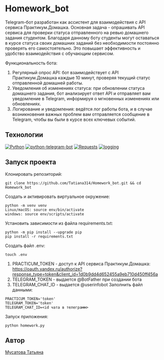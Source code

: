 # Homework_bot

Telegram-бот разработан как ассистент для взаимодействия с API сервиса Практикум.Домашка. Основная задача - опрашивать API сервиса для проверки статуса отправленного на ревью домашнего задания студентом. Благодаря данному боту студенты могут оставаться в курсе статуса своих домашних заданий без необходимости постоянно проверять его самостоятельно. Это повышает эффективность и удобство взаимодействия с обучающим сервисом.

Функциональность бота:
1. Регулярный опрос API: бот взаимодействует с API Практикум.Домашка каждые 10 минут, проверяя текущий статус отправленной домашней работы.
2. Уведомления об изменениях статуса: при обновлении статуса домашнего задания, бот анализирует ответ API и отправляет вам уведомление в Telegram, информируя о мгновенных изменениях или обновлениях.
3. Логирование и уведомления: ведётся лог работы бота, и в случае возникновения важных проблем вам отправляется сообщение в Telegram, чтобы вы были в курсе всех ключевых событий.

## Технологии
[![Python](https://img.shields.io/badge/python-3.9%20%7C%203.10%20%7C%203.11-blue?logo=python)](https://www.python.org/)
[![python-telegram-bot](https://img.shields.io/badge/-python--telegram--bot-464646?logo=Python)](https://docs.python-telegram-bot.org/en/stable/index.html)
[![Requests](https://img.shields.io/badge/-Requests:_HTTP_for_Humans™-464646?logo=Python)](https://pypi.org/project/requests/)
[![logging](https://img.shields.io/badge/-logging-464646?logo=python)](https://docs.python.org/3/library/logging.html)

## Запуск проекта
Клонировать репозиторий:
```
git clone https://github.com/Tatiana314/Homework_bot.git && cd Homework_bot
```
Создать и активировать виртуальное окружение:
```
python -m venv venv
Linux/macOS: source env/bin/activate
windows: source env/scripts/activate
```
Установить зависимости из файла requirements.txt:
```
python -m pip install --upgrade pip
pip install -r requirements.txt
```
Создать файл .env:
```
touch .env
```
1. PRACTICUM_TOKEN - доступ к API сервиса Практикум.Домашка: https://oauth.yandex.ru/authorize?response_type=token&client_id=1d0b9dd4d652455a9eb710d450ff456a
2. TELEGRAM_TOKEN - выдается @BotFather при создании бота
3. TELEGRAM_CHAT_ID - выдается @userinfobot
Заполнить файл данными:
```
PRACTICUM_TOKEN='token'
TELEGRAM_TOKEN='token'
TELEGRAM_CHAT_ID=<id чата в телеграмм>
```
Запуск приложения:
```
python homework.py
```

## Автор
[Мусатова Татьяна](https://github.com/Tatiana314)
